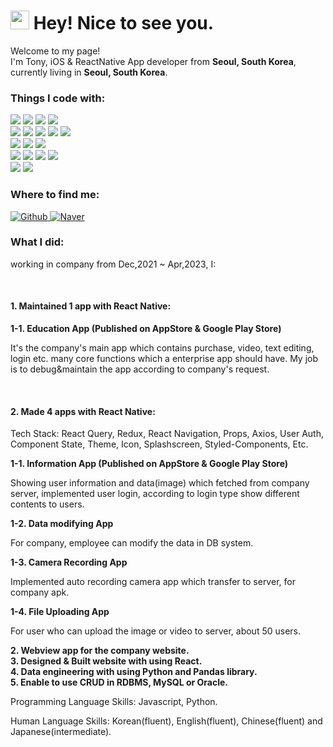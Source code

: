 <h1><img src="https://emojis.slackmojis.com/emojis/images/1531849430/4246/blob-sunglasses.gif?1531849430" width="30"/> Hey! Nice to see you.</h1>

<p>Welcome to my page! </br> I'm Tony, iOS & ReactNative App developer from <b>Seoul, South Korea</b>, currently living in <b>Seoul, South Korea</b>. </p>

<h3>Things I code with:</h3>
<p>
  <img src="https://img.shields.io/badge/swift-CB3837?style=for-the-badge&logo=swift&logoColor=white"/>
  <img src="https://img.shields.io/badge/xcode-0984e3?style=for-the-badge&logo=xcode&logoColor=white"/>
  <img src="https://img.shields.io/badge/UIKit-E34F26?style=for-the-badge&logo=storyboard&logoColor=white"/>
  <img src="https://img.shields.io/badge/SwiftUI-E34F26?style=for-the-badge&logo=swift&logoColor=white"/><br/>
  
  <img src="https://img.shields.io/badge/React-20232A?style=for-the-badge&logo=react&logoColor=61DAFB"/>
  <img src="https://img.shields.io/badge/React_Native-20232A?style=for-the-badge&logo=react&logoColor=61DAFB"/>
  <img src="https://img.shields.io/badge/Redux-593D88?style=for-the-badge&logo=redux&logoColor=white"/>
  <img src="https://img.shields.io/badge/reduxToolkit-593D88?style=for-the-badge&logo=redux&logoColor=white"/>
  <img src="https://img.shields.io/badge/reactQuery-black?style=for-the-badge&logo=reactQuery&logoColor=white"/><br/>
  
  <img src="https://img.shields.io/badge/JavaScript-323330?style=for-the-badge&logo=javascript&logoColor=F7DF1E"/>
  <img src="https://img.shields.io/badge/HTML5-E34F26?style=for-the-badge&logo=html5&logoColor=white"/>
  <img src="https://img.shields.io/badge/CSS3-1572B6?style=for-the-badge&logo=css3&logoColor=white"/><br/>
  
  <img src="https://img.shields.io/badge/npm-CB3837?style=for-the-badge&logo=npm&logoColor=white"/>
  <img src="https://img.shields.io/badge/yarn-0984e3?style=for-the-badge&logo=yarn&logoColor=white"/>
  <img src="https://img.shields.io/badge/Node.js-339933?style=for-the-badge&logo=nodedotjs&logoColor=white"/>
  <img src="https://img.shields.io/badge/Express.js-000000?style=for-the-badge&logo=express&logoColor=white"/><br/>
  
  <img src="https://img.shields.io/badge/Python-FFD43B?style=for-the-badge&logo=python&logoColor=blue"/>
  <img src="https://img.shields.io/badge/GIT-E44C30?style=for-the-badge&logo=git&logoColor=white"/>
</p>

<h3>Where to find me:</h3>
<p>
  <a href="https://github.com/tony-yun" target="_blank">
    <img alt="Github" src="https://img.shields.io/badge/GitHub-%2312100E.svg?&style=for-the-badge&logo=Github&logoColor=white" />
  </a>
    <a href="https://blog.naver.com/lifeyun24" target="_blank">
    <img alt="Naver" src="https://img.shields.io/badge/Naver-%339933E.svg?&style=for-the-badge&logo=Naver&logoColor=white" />
  </a>
</p>

<h3>What I did:</h3>
<p>working in company from Dec,2021 ~ Apr,2023, I:</p><br/>
<h4>1. Maintained 1 app with React Native:</h4>
<strong>1-1. Education App (Published on AppStore & Google Play Store)</strong>
<p>It's the company's main app which contains purchase, video, text editing, login etc. many core functions which a enterprise app should have. My job is to debug&maintain the app according to company's request.</p><br/>

<h4>2. Made 4 apps with React Native:</h4>
<p>Tech Stack: React Query, Redux, React Navigation, Props, Axios, User Auth, Component State, Theme, Icon, Splashscreen, Styled-Components, Etc.</p>
<strong>1-1. Information App (Published on AppStore & Google Play Store)</strong>
<p>Showing user information and data(image) which fetched from company server, implemented user login, according to login type show different contents to users.</p>
<strong>1-2. Data modifying App</strong>
<p>For company, employee can modify the data in DB system.</p>
<strong>1-3. Camera Recording App</strong>
<p>Implemented auto recording camera app which transfer to server, for company apk.</p>
<strong>1-4. File Uploading App</strong>
<p>For user who can upload the image or video to server, about 50 users.</p>

<strong>2. Webview app for the company website.</strong><br/>
<strong>3. Designed & Built website with using React.</strong><br/>
<strong>4. Data engineering with using Python and Pandas library.</strong><br/>
<strong>5. Enable to use CRUD in RDBMS, MySQL or Oracle.</strong><br/>

<p>Programming Language Skills: Javascript, Python.</p>
<p>Human Language Skills: Korean(fluent), English(fluent), Chinese(fluent) and Japanese(intermediate).</p>

